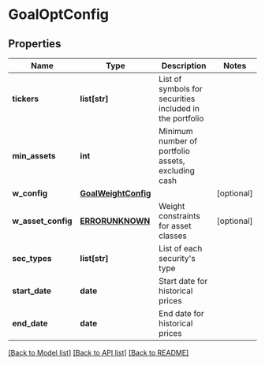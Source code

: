 # GoalOptConfig

## Properties
Name | Type | Description | Notes
------------ | ------------- | ------------- | -------------
**tickers** | **list[str]** | List of symbols for securities included in the portfolio | 
**min_assets** | **int** | Minimum number of portfolio assets, excluding cash | 
**w_config** | [**GoalWeightConfig**](GoalWeightConfig.md) |  | [optional] 
**w_asset_config** | [**ERRORUNKNOWN**](ERRORUNKNOWN.md) | Weight constraints for asset classes | [optional] 
**sec_types** | **list[str]** | List of each security&#39;s type | 
**start_date** | **date** | Start date for historical prices | 
**end_date** | **date** | End date for historical prices | 

[[Back to Model list]](../README.md#documentation-for-models) [[Back to API list]](../README.md#documentation-for-api-endpoints) [[Back to README]](../README.md)


